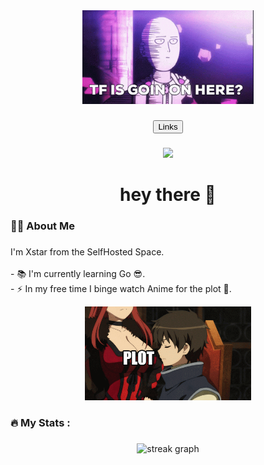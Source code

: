 <div align="center">
  <img height="150" src="./imgs/saitama-tf-going-on-here.gif"  />
</div>

###

<div align="center">
  <a href="https://links.xstar97thenoob.com/">
    <button>Links</button>
  </a>
</div>

###

<div align="center">
  <img src="https://visitor-badge.laobi.icu/badge?page_id=xstar97.xstar97"  />
</div>

###

<h1 align="center">hey there 👋</h1>

###

<h3 align="left">👩‍💻  About Me</h3>

###

<p align="left">I'm Xstar from the SelfHosted Space.
<br>
<br>- 📚 I'm currently learning Go 😎.
<br>- ⚡ In my free time I binge watch Anime for the plot 👀.
<div align="center">
  <img height="150" src="./imgs/anime-plot.gif"  />
</div>
</p>

###

<h3 align="left">🔥   My Stats :</h3>

###

<div align="center">
  <img src="https://streak-stats.demolab.com/?user=xstar97&locale=en&mode=daily&theme=dark&hide_border=false&border_radius=5&order=3" height="220" alt="streak graph"  />
</div>

###
